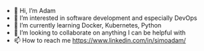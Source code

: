 - 👋 Hi, I’m Adam
- 👀 I’m interested in software development and especially DevOps
- 🌱 I’m currently learning Docker, Kubernetes, Python
- 💞️ I’m looking to collaborate on anything I can be helpful with
- 📫 How to reach me https://www.linkedin.com/in/simoadam/

<!---
simoa97/simoa97 is a ✨ special ✨ repository because its `README.md` (this file) appears on your GitHub profile.
You can click the Preview link to take a look at your changes.
--->
